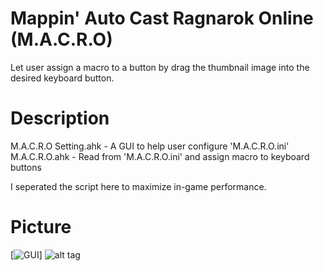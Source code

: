 # Mappin' Auto Cast Ragnarok Online (M.A.C.R.O)
Let user assign a macro to a button by drag the thumbnail image into the desired keyboard button.

# Description
M.A.C.R.O Setting.ahk - A GUI to help user configure 'M.A.C.R.O.ini'
M.A.C.R.O.ahk - Read from 'M.A.C.R.O.ini' and assign macro to keyboard buttons

I seperated the script here to maximize in-game performance.

# Picture
[![GUI](http://s19.postimg.io/bly1ptpkj/macro_demo.png)]
![alt tag](http://s19.postimg.io/bly1ptpkj/macro_demo.png "Description goes here")